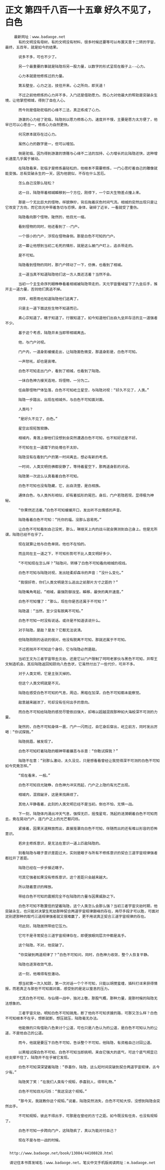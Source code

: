 # 正文 第四千八百一十五章 好久不见了，白色
        最新网址：www.badaoge.net
          有的文明没有母树，有的文明没有材料，很多时候还要等可以布置天意十二转的宇宙，最终，五百年，就是如今的结果。
      
          说多不多，可也不少了。
      
          另一个最重要的事就是陆隐将另一股力量，以数字的形式呈现在骰子上--心力。
      
          心力本就是他修炼过的力量。
      
          第五壁垒，心力之法，技往开来。心之所向，即天道！
      
          不过之前他修炼的心力并不多，入门还是借助愿力。而心力对他最大的帮助是突破永生境，让他掌控相城，得到了自在人心。
      
          而今则是借助驼临的心缘不二法，真正练成了心力。
      
          游澈的心力给了驼临，陆隐则以愿力修炼心力。速度并不慢，主要是愿力太方便了，他早已可以心愿合一，修炼心力自然更快。
      
          何况原本就存在过心力。
      
          虽然心力的数字是一，但可以增加。
      
          倒是驼临，因为得到游澈的馈赠与心缘不二法的加持，心力增长的比陆隐还快，这种增长速度几乎属于被动。
      
          在陆隐看来，驼临才是修炼最轻松的，他根本不需要修炼，一门心思盯着自己的雕像就能变强。总有突破永生的一天，因为他貌似，不存在什么苦厄。
      
          怎么自己没那么轻松？
      
          这一日，陆隐带着相城瞬移到一个方位，刚停下，一个巨大生物差点撞上来。
      
          那是一个无比巨大的怪物，样貌狰狞，背后拖着灰色时间气流。相城的突然出现只是让它改变了方向，而它目光中带着急切与恐惧，身体，破碎了近半，一看就受了重伤。
      
          陆隐看向那个怪物，陡然的，他目光一缩。
      
          看到怪物的同时，他还看到了--门户。
      
          一个很小的门户，浮现在怪物身侧。那是白色不可知的门户。
      
          这一幕让他想到当初二毛死的情形，就是这么被门户盯上，追杀带走的。
      
          是不可知。
      
          陆隐看到怪物的同时，那门户转动了一下，仿佛，也看到了相城。
      
          主一道当真不知道陆隐他们这一方人类还活着？当然不会。
      
          当初一个主生命序列眼睁睁看着相城被陆隐带走的，天元宇宙蜃域留下了九垒后手，推开主一道力量，否则他们真逃不掉。
      
          同样，相思雨也知道陆隐他们逃离了。
      
          只是主一道下面这些生物不知道而已。
      
          素心宗知道了。瞎子知道了。行锥知道了。如今知道他们出自九垒并存活的主一道强者不少。
      
          基于这个考虑，陆隐并未当即带相城离去。
      
          他，与门户对视。
      
          门户内，一道身影缓缓走出，让陆隐面色微变，那道身影是，白色不可知。
      
          一声怒吼，却也是哀嚎。
      
          白色不可知走出门户，看到了相城，也看到了陆隐。
      
          一抹白色神力接天连地，将怪物，一分为二。
      
          任由那怪物尸体坠落，白色不可知屹立星空，与陆隐对视：“好久不见了，人类。”
      
          陆隐一步踏出，出现在相城外，与白色不可知面对面。
      
          人类吗？
      
          “是好久不见了，白色。”
      
          星空出现短暂寂静。
      
          相城内，青莲上御他们没想到会突然遭遇白色不可知，也不知好还是不好。
      
          不可知在主一道麾下的处境也不太妙。
      
          陆隐没有在看到门户的第一时间离去，想必有新的考虑。
      
          一时间，人类文明仿佛都安静了。等待着星空下，那两道身影的对话。
      
          陆隐第一次这么认真看着白色不可知。
      
          白色不可知也没有隐藏，它，出自流营，是白相族。
      
          通体白色，与人类外形相似，却有着弧形的尾巴。身后，门户若隐若现，显得极为神秘。
      
          “你果然还活着。”白色不可知缓缓开口，发出听不出情感的声音。
      
          陆隐看着白色不可知：“托你的福，没那么容易死。”
      
          让白色不可知看到自己没死，那么，琳琅天上内的战斗就会猜测到自己身上。但是无所谓，陆隐已经不在乎了。
      
          现在就算让他与白色单挑，他也不在怕的。
      
          而且同在主一道之下，不可知形势可不比人类文明好多少。
      
          “不可知现在怎么样？”陆隐问，转移了白色不可知看向相城的视线。
      
          白色不可知与陆隐对视，发出轻柔却森冷的声音：“没什么变化。”
      
          “我很好奇，你们人类文明是怎么逃出之前那片方寸之距的？”
      
          陆隐嘴角弯起，“相城，最强防御浊宝。瞬移，最快的离开速度。”
      
          白色不可知懂了：“那么，现在你是否还属于不可知？”
      
          陆隐道：“当然，至少没有脱离不可知。”
      
          白色不可知一时没有说话。或许是不知道该说什么。
      
          对于陆隐，是敌？是友？它都无法说清。
      
          但陆隐刚刚的话说的很对，他没有脱离不可知，那就还属于不可知。
      
          不过若抛开不可知这个身份，它与陆隐必然是敌。
      
          当初王文为三者宇宙带去灾劫，还是它以门户限制了呵呵老家伙与黑色不可知，并帮王文制造机会。其后陆隐返回知踪向八色告状，它虽然付出了一些代价，可并不多。
      
          对于人类文明，它是主张灭掉的。
      
          但这个人类文明就是不灭。
      
          陆隐在感受白色不可知的气息，周边，黑暗在加深，白色不可知都未能察觉。
      
          敌意越来越浓了，可却没有任何出手的意向。
      
          而白色不可知给陆隐的感觉尽管依旧强大，却难以超越混寂那种如大海般深不可测的力量。
      
          陡然的，白色不可知身体一震，门户一闪而过，自它身后穿出，屹立前方，同时发出厉喝：“你试探我。”
      
          陆隐挑眉，被发现了。
      
          白色不可知盯着陆隐的眼神带着嫌恶与杀意：“你敢试探我？”
      
          陆隐不在意：“别那么激动，太久没见，只是想看看曾经让我觉得深不可测的白色不可知如今究竟怎样。”
      
          “现在看来，一般。”
      
          白色不可知目光陡睁，白色神力冲天而起，门户之上隐约有光芒出现。
      
          相城内，混寂龇牙，这是来找麻烦了。
      
          其他人平静看着，此刻的人类文明已经不是当初。倒也不怕，无惧一战。
      
          下一刻，陆隐体内涌出冲天气息，强悍无匹，摇曳星穹，荡起的涟漪朝着白色不可知而去，竟在晃动门户，连门户之上的光芒都闪烁。
      
          紧接着，因果天道释放而出，直接笼罩向白色不可知，伴随而出的还有难以形容的恐怖意识。
      
          若非主修炼意识，是无法在意识一道上匹敌陆隐的。
      
          别看陆隐与瞎子意识差距过大，实则是瞎子与所有不修炼意识的契合三道宇宙规律强者都拉开了差距。
      
          陆隐已经在一步步接近瞎子。
      
          可其它强者如果没有修炼意识，这个差距只会越来越大。
      
          所以随着意识的释放。
      
          带给白色不可知的震撼完全不在陆隐的力量与因果威胁之下。
      
          白色不可知不敢置信的望着陆隐，这个人类怎么会那么强？当初三者宇宙灾劫时期，他突破永生，也只能对决掌生死劫那种契合两道宇宙规律巅峰的存在，用尽手段才可以胜，可面对泥别逻那种的取巧三道规律强者就又很难赢了，更不用说真正契合三道宇宙规律的存在。
      
          可此刻，陆隐居然带给它压力。
      
          它可不是寻常契合三道宇宙规律存在，即便放眼同层次中都是高手。
      
          这个陆隐，不对，他突破了。
      
          “你突破到两道规律了？”白色不可知问，同时，白色神力收敛，整个人恢复平静。
      
          陆隐也逐渐收敛气息。
      
          这一刻，他难得有些激动。
      
          想当初第一次入知踪，第一次对话一个个不可知，只能以胡搅蛮缠，插科打诨来获得情报，而若真正与那些不可知面对面，感受到的是足以窒息的压力。
      
          尤其白色不可知，与仙翎一战中，独对上敬，那股气概，那种力量，是那时候的陆隐无法想象的。
      
          三者宇宙灾劫，明知白色不可知搞鬼，断了他向不可知求援的路，可那又怎么样？白色不可知根本不在乎，想断就断，想压就压，陆隐毫无办法。
      
          他能做的只有借助八色来讨个公道，可也只是八色认为的公道，是白色不可知认为的公道，不是他自己的公道。
      
          而今，他就是要压下白色不可知，告诉整个不可知，他陆隐，有资格自己讨回公道。
      
          以黑暗试探白色不可知，白色不可知当即挑明，来自它强大的底气，可这个底气明显已经支撑不住了。陆隐并不在乎被它发现。
      
          白色不可知深深望着陆隐：“恭喜你，陆隐，这么短时间突破到契合两道宇宙规律，古今少有。”
      
          陆隐笑了笑：“在我们人类有个规矩，恭喜别人，得带礼物。”
      
          白色不可知目光闪烁：“我这没这个规矩。”
      
          “那今天，我就教你这个规矩。”说着，陆隐突然消失，白色不可知大惊，没想到陆隐会突然出手。
      
          不可知规矩，彼此不得出手，可那是在曾经的方寸之距。如今既没有任务，也没有规矩了。
      
          白色不可知一步跨向门户，这陆隐疯了，真以为能对付自己？
      
          现在不是与他一战的时候。
      
      
      http://www.badaoge.net/book/13084/44108828.html
      
      请记住本书首发域名：www.badaoge.net。笔尖中文手机版阅读网址：m.badaoge.net